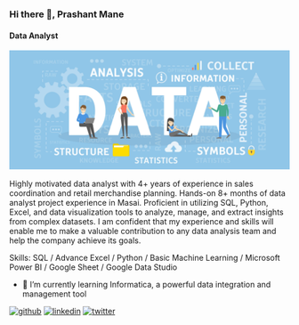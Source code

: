 ### Hi there 👋, Prashant Mane
#### Data Analyst
![Data Analyst](https://github.com/prashantmane572/prashantmane572/blob/main/data1.jpg)

Highly motivated data analyst with 4+ years of experience in sales coordination and retail merchandise planning. Hands-on 8+ months of data analyst project experience in Masai. Proficient in utilizing SQL, Python, Excel, and data visualization tools to analyze, manage, and extract insights from complex datasets. I am confident that my experience and skills will enable me to make a valuable contribution to any data analysis team and help the company achieve its goals.

Skills: SQL / Advance Excel / Python / Basic Machine Learning / Microsoft Power BI / Google Sheet / Google Data Studio

- 🌱 I’m currently learning Informatica, a powerful data integration and management tool 


[<img src='https://cdn.jsdelivr.net/npm/simple-icons@3.0.1/icons/github.svg' alt='github' height='40'>](https://github.com/prashantmane572)  [<img src='https://cdn.jsdelivr.net/npm/simple-icons@3.0.1/icons/linkedin.svg' alt='linkedin' height='40'>](https://www.linkedin.com/in/prashantmane572/)  [<img src='https://cdn.jsdelivr.net/npm/simple-icons@3.0.1/icons/twitter.svg' alt='twitter' height='40'>](https://twitter.com/prashantmane572)  

